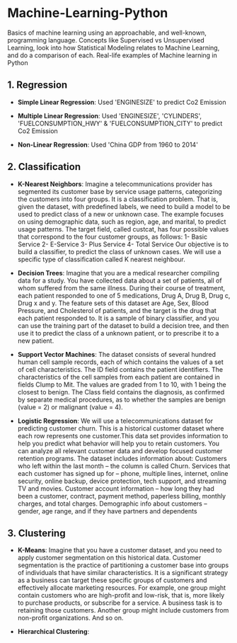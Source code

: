 # Machine-Learning-Python
Basics of machine learning using an approachable, and well-known, programming language. Concepts like Supervised vs Unsupervised Learning, look into how Statistical Modeling relates to Machine Learning, and do a comparison of each. Real-life examples of Machine learning in Python 

## 1. Regression
- **Simple Linear Regression**:  Used 'ENGINESIZE' to predict Co2 Emission

- **Multiple Linear Regression**:  Used 'ENGINESIZE', 'CYLINDERS', 'FUELCONSUMPTION_HWY' & 'FUELCONSUMPTION_CITY' to predict Co2 Emission

- **Non-Linear Regression**:  Used 'China GDP from 1960 to 2014'

## 2. Classification
- **K-Nearest Neighbors**: Imagine a telecommunications provider has segmented its customer base by service usage patterns, categorizing the customers into four groups. It is a classification problem. That is, given the dataset, with predefined labels, we need to build a model to be used to predict class of a new or unknown case. The example focuses on using demographic data, such as region, age, and marital, to predict usage patterns. The target field, called custcat, has four possible values that correspond to the four customer groups, as follows: 1- Basic Service 2- E-Service 3- Plus Service 4- Total Service Our objective is to build a classifier, to predict the class of unknown cases. We will use a specific type of classification called K nearest neighbour.

- **Decision Trees**: Imagine that you are a medical researcher compiling data for a study. You have collected data about a set of patients, all of whom suffered from the same illness. During their course of treatment, each patient responded to one of 5 medications, Drug A, Drug B, Drug c, Drug x and y. The feature sets of this dataset are Age, Sex, Blood Pressure, and Cholesterol of patients, and the target is the drug that each patient responded to. It is a sample of binary classifier, and you can use the training part of the dataset to build a decision tree, and then use it to predict the class of a unknown patient, or to prescribe it to a new patient.

- **Support Vector Machines**:  The dataset consists of several hundred human cell sample records, each of which contains the values of a set of cell characteristics. The ID field contains the patient identifiers. The characteristics of the cell samples from each patient are contained in fields Clump to Mit. The values are graded from 1 to 10, with 1 being the closest to benign. The Class field contains the diagnosis, as confirmed by separate medical procedures, as to whether the samples are benign (value = 2) or malignant (value = 4).

- **Logistic Regression**: We will use a telecommunications dataset for predicting customer churn. This is a historical customer dataset where each row represents one customer.This data set provides information to help you predict what behavior will help you to retain customers. You can analyze all relevant customer data and develop focused customer retention programs. The dataset includes information about: Customers who left within the last month – the column is called Churn. Services that each customer has signed up for – phone, multiple lines, internet, online security, online backup, device protection, tech support, and streaming TV and movies. Customer account information – how long they had been a customer, contract, payment method, paperless billing, monthly charges, and total charges. Demographic info about customers – gender, age range, and if they have partners and dependents


## 3. Clustering
- **K-Means**: Imagine that you have a customer dataset, and you need to apply customer segmentation on this historical data. Customer segmentation is the practice of partitioning a customer base into groups of individuals that have similar characteristics. It is a significant strategy as a business can target these specific groups of customers and effectively allocate marketing resources. For example, one group might contain customers who are high-profit and low-risk, that is, more likely to purchase products, or subscribe for a service. A business task is to retaining those customers. Another group might include customers from non-profit organizations. And so on.

- **Hierarchical Clustering**: 

